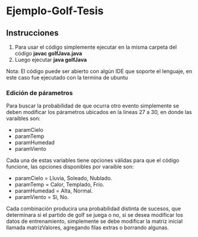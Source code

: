 # Ejemplo-Golf-Tesis

## Instrucciones 

1. Para usar el código simplemente ejecutar en la misma carpeta del código <strong>javac golfJava.java</strong>
2. Luego ejecutar <strong>java golfJava</strong>

Nota: El código puede ser abierto con algún IDE que soporte el lenguaje, en este caso fue ejecutado con la termina de ubuntu

### Edición de párametros

Para buscar la probabilidad de que ocurra otro evento simplemente se deben modificar los párametros ubicados en la lineas 27 a 30,
en donde las varaibles son: 

* paramCielo
* paramTemp
* paramHumedad
* paramViento

Cada una de estas variables tiene opciones válidas para que el código funcione, las opciones disponibles por varaible son:

* paramCielo = Lluvia, Soleado, Nublado.
* paramTemp = Calor, Templado, Frío. 
* paramHumedad = Alta, Normal.
* paramViento = Si, No.  

Cada combinación producira una probabilidad distinta de sucesos, que determinara si el partido de golf se juega o no, si se desea modificar los datos
de entrenamiento, simplemente se debe modificar la matriz inicial llamada matrizValores, agregando filas extras o borrando algunas. 
